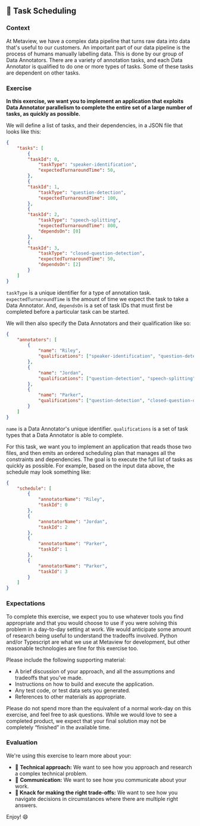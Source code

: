 ## 📅 Task Scheduling

### Context

At Metaview, we have a complex data pipeline that turns raw data into data that's useful to our customers. An important part of our data pipeline is the process of humans manually labelling data. This is done by our group of Data Annotators. There are a variety of annotation tasks, and each Data Annotator is qualified to do one or more types of tasks. Some of these tasks are dependent on other tasks.

### Exercise

**In this exercise, we want you to implement an application that exploits Data Annotator parallelism to complete the entire set of a large number of tasks, as quickly as possible.**

We will define a list of tasks, and their dependencies, in a JSON file that looks like this:

```json
{
    "tasks": [
        {
	    "taskId": 0,
            "taskType": "speaker-identification",
            "expectedTurnaroundTime": 50,
        },
        {
	    "taskId": 1,
            "taskType": "question-detection",
            "expectedTurnaroundTime": 100,
        },
        {
	    "taskId": 2,
            "taskType": "speech-splitting",
            "expectedTurnaroundTime": 800,
            "dependsOn": [0]
        },
        {
	    "taskId": 3,
            "taskType": "closed-question-detection",
            "expectedTurnaroundTime": 50,
            "dependsOn": [2]
        }
    ]
}
```

`taskType` is a unique identifier for a type of annotation task. `expectedTurnaroundTime` is the amount of time we expect the task to take a Data Annotator. And, `dependsOn` is a set of task IDs that must first be completed before a particular task can be started.

We will then also specify the Data Annotators and their qualification like so:

```json
{
    "annotators": [
        {
            "name": "Riley",
            "qualifications": ["speaker-identification", "question-detection", "closed-question-detection"],
        },
        {
            "name": "Jordan",
            "qualifications": ["question-detection", "speech-splitting"],
        },
        {
            "name": "Parker",
            "qualifications": ["question-detection", "closed-question-detection"],
        }
    ]
}
```

`name` is a Data Annotator's unique identifier. `qualifications` is a set of task types that a Data Annotator is able to complete.

For this task, we want you to implement an application that reads those two files, and then emits an ordered scheduling plan that manages all the constraints and dependencies. The goal is to execute the full list of tasks as quickly as possible. For example, based on the input data above, the schedule may look something like:

```json
{
    "schedule": [
        {
            "annotatorName": "Riley",
            "taskId": 0
        },
        {
            "annotatorName": "Jordan",
            "taskId": 2
        },
        {
            "annotatorName": "Parker",
            "taskId": 1
        },
        {
            "annotatorName": "Parker",
            "taskId": 3
        }
    ]
}
```

### **Expectations**

To complete this exercise, we expect you to use whatever tools you find appropriate and that you would choose to use if you were solving this problem in a day-to-day setting at work. We would anticipate some amount of research being useful to understand the tradeoffs involved. Python and/or Typescript are what we use at Metaview for development, but other reasonable technologies are fine for this exercise too.

Please include the following supporting material:

- A brief discussion of your approach, and all the assumptions and tradeoffs that you've made.
- Instructions on how to build and execute the application.
- Any test code, or test data sets you generated.
- References to other materials as appropriate.

Please do not spend more than the equivalent of a normal work-day on this exercise, and feel free to ask questions. While we would love to see a completed product, we expect that your final solution may not be completely “finished” in the available time.

### **Evaluation**

We're using this exercise to learn more about your:

- 🤔 **Technical approach:** We want to see how you approach and research a complex technical problem.
- 📝 **Communication:** We want to see how you communicate about your work.
- **🚀 Knack for making the right trade-offs:** We want to see how you navigate decisions in circumstances where there are multiple right answers.

Enjoy! 😄
